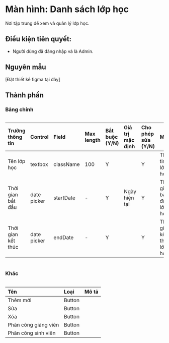 # Màn hình: Danh sách lớp học
Nơi tập trung để xem và quản lý lớp học.

## Điều kiện tiên quyết:

- Người dùng đã đăng nhập và là Admin.

## Nguyên mẫu
[Đặt thiết kế figma tại đây]

## Thành phần

### Bảng chính

<div style="overflow-x:auto">

| Trường thông tin   | Control     | Field   | Max length | Bắt buộc (Y/N) | Giá trị mặc định | Cho phép sửa (Y/N) | Mô tả                                       |
| :----------------- | :---------- | :------ | :--------- | :------------- | :--------------- | :----------------- | :------------------------------------------ |
| Tên lớp học        | textbox     | className  | 100        | Y              |                  | Y                  | Thông tin tên lớp học                       |
| Thời gian bắt đầu  | date picker | startDate  | -          | Y              | Ngày hiện tại    | Y                  | Thời gian bắt đầu lớp học                   |
| Thời gian kết thúc | date picker | endDate | -          | Y              |                  | Y                  | Thời gian kết thúc lớp học                  |



</div>

### Khác

<div style="overflow-x:auto">

| Tên                  | Loại   | Mô tả |
| :------------------- | :----- | :---- |
| Thêm mới             | Button |       |
| Sửa                  | Button |       |
| Xóa                  | Button |       |
| Phân công giảng viên | Button |       |
| Phân công sinh viên  | Button |       |

</div>

